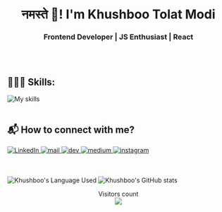 <h1 align='center'> नमस्ते 🙏! I'm Khushboo Tolat Modi</h1>

<h3 align='center'> Frontend Developer | JS Enthusiast | React </h3>

<br/>
<br/>

<h2>👩🏼‍🎓 Skills: </h2>
<img alt='My skills' src='https://skillicons.dev/icons?i=react,redux,js,ts,bootstrap,tailwind,sass,css,html,java,firebase,figma'/>

<br/>
<br/>

<h2>📬 How to connect with me?</h2>
<a href="https://www.linkedin.com/in/khushboo-tolat/">
  <img  alt='LinkedIn' src='https://skillicons.dev/icons?i=linkedin'/>
</a>
<a href="mailto:khushbootolat6@gmail.com">
  <img  alt='mail' src='https://skillicons.dev/icons?i=gmail'/>
</a>
<a href="https://dev.to/khushboo-tolat">
  <img  alt='dev' src='https://skillicons.dev/icons?i=devto'/>
</a>
<a href="https://khushboo-tolat.medium.com/">
  <img  alt='medium' src='https://go-skill-icons.vercel.app/api/icons?i=mojo'/>
</a>
<a href="https://instagram.com/khushboo_tolat">
  <img  alt='instagram' src='https://skillicons.dev/icons?i=instagram'/>
</a>

<br/>
<br/>
<br/>
<br/>

<img src="https://github-readme-stats.vercel.app/api/top-langs/?username=khushboo-tolat&theme=light&langs_count=4&layout=compact&bg_color=0d1117&title_color=ffffff&text_color=ffffff&border_color=21262d&border_radius=10" alt="Khushboo's Language Used"/>

<img src="https://github-readme-stats.vercel.app/api?username=khushboo-tolat&theme=vision-friendly-dark&show_icons=true&count_private=true" alt="Khushboo's GitHub stats"/>


<p align="center"> 
  Visitors count<br>
  <img src="https://profile-counter.glitch.me/khushboo-tolat/count.svg" />
</p>
